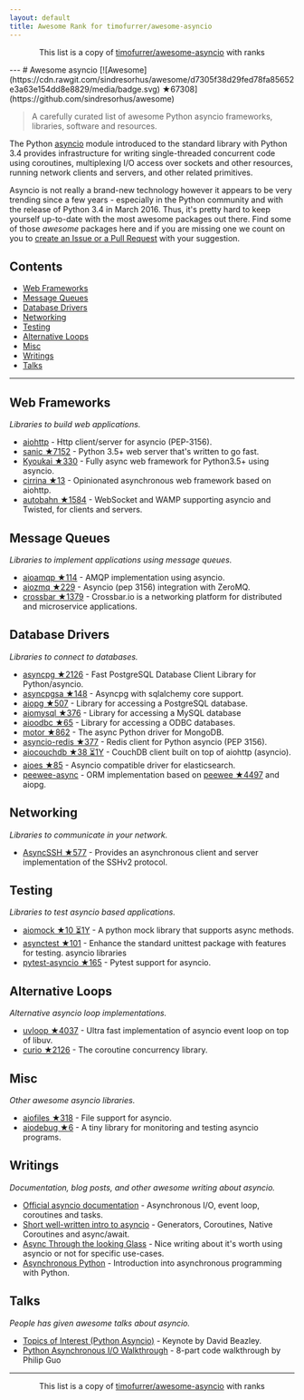 ```yaml
---
layout: default
title: Awesome Rank for timofurrer/awesome-asyncio
---
```


<p align="center">
	This list is a copy of <a href="https://github.com/timofurrer/awesome-asyncio">timofurrer/awesome-asyncio</a> with ranks
</p>
---
# Awesome asyncio [![Awesome](https://cdn.rawgit.com/sindresorhus/awesome/d7305f38d29fed78fa85652e3a63e154dd8e8829/media/badge.svg) ★67308](https://github.com/sindresorhus/awesome)

> A carefully curated list of awesome Python asyncio frameworks, libraries, software and resources.

The Python [asyncio](https://docs.python.org/3/library/asyncio.html) module introduced to the standard library with Python 3.4 provides infrastructure for writing single-threaded concurrent code using coroutines, multiplexing I/O access over sockets and other resources, running network clients and servers, and other related primitives.

Asyncio is not really a brand-new technology however it appears to be very trending since a few years - especially in the Python community and with the release of Python 3.4 in March 2016. 
Thus, it's pretty hard to keep yourself up-to-date with the most awesome packages out there. 
Find some of those *awesome* packages here and if you are missing one we count on you to [create an Issue or a Pull Request](https://github.com/timofurrer/awesome-asyncio/blob/master/CONTRIBUTING.md) with your suggestion.

## Contents

* [Web Frameworks](#web-frameworks)
* [Message Queues](#message-queues)
* [Database Drivers](#database-drivers)
* [Networking](#networking)
* [Testing](#testing)
* [Alternative Loops](#alternative-loops)
* [Misc](#misc)
* [Writings](#writings)
* [Talks](#talks)

***

## Web Frameworks

*Libraries to build web applications.*

* [aiohttp](https://github.com/KeepSafe/aiohttp) - Http client/server for asyncio (PEP-3156).
* [sanic ★7152](https://github.com/channelcat/sanic) - Python 3.5+ web server that's written to go fast.
* [Kyoukai ★330](https://github.com/SunDwarf/Kyoukai) - Fully async web framework for Python3.5+ using asyncio.
* [cirrina ★13](https://github.com/neolynx/cirrina) - Opinionated asynchronous web framework based on aiohttp.
* [autobahn ★1584](https://github.com/crossbario/autobahn-python) - WebSocket and WAMP supporting asyncio and Twisted, for clients and servers.

## Message Queues

*Libraries to implement applications using message queues.*

* [aioamqp ★114](https://github.com/Polyconseil/aioamqp) - AMQP implementation using asyncio.
* [aiozmq ★229](https://github.com/aio-libs/aiozmq) - Asyncio (pep 3156) integration with ZeroMQ.
* [crossbar ★1379](https://github.com/crossbario/crossbar) - Crossbar.io is a networking platform for distributed and microservice applications.

## Database Drivers

*Libraries to connect to databases.*

* [asyncpg ★2126](https://github.com/MagicStack/asyncpg) - Fast PostgreSQL Database Client Library for Python/asyncio.
* [asyncpgsa ★148](https://github.com/CanopyTax/asyncpgsa) - Asyncpg with sqlalchemy core support.
* [aiopg ★507](https://github.com/aio-libs/aiopg) - Library for accessing a PostgreSQL database.
* [aiomysql ★376](https://github.com/aio-libs/aiomysql) - Library for accessing a MySQL database
* [aioodbc ★65](https://github.com/aio-libs/aioodbc) - Library for accessing a ODBC databases.
* [motor ★862](https://github.com/mongodb/motor) - The async Python driver for MongoDB.
* [asyncio-redis ★377](https://github.com/jonathanslenders/asyncio-redis) - Redis client for Python asyncio (PEP 3156).
* [aiocouchdb ★38 ⏳1Y](https://github.com/aio-libs/aiocouchdb) - CouchDB client built on top of aiohttp (asyncio).
* [aioes ★85](https://github.com/aio-libs/aioes) - Asyncio compatible driver for elasticsearch.
* [peewee-async](https://github.com/05bit/peewee-async) - ORM implementation based on [peewee ★4497](https://github.com/coleifer/peewee) and aiopg.

## Networking

*Libraries to communicate in your network.*

* [AsyncSSH ★577](https://github.com/ronf/asyncssh) - Provides an asynchronous client and server implementation of the SSHv2 protocol.

## Testing

*Libraries to test asyncio based applications.*

* [aiomock ★10 ⏳1Y](https://github.com/nhumrich/aiomock) - A python mock library that supports async methods.
* [asynctest ★101](https://github.com/Martiusweb/asynctest) - Enhance the standard unittest package with features for testing. asyncio libraries
* [pytest-asyncio ★165](https://github.com/pytest-dev/pytest-asyncio) - Pytest support for asyncio.

## Alternative Loops

*Alternative asyncio loop implementations.*

* [uvloop ★4037](https://github.com/MagicStack/uvloop) - Ultra fast implementation of asyncio event loop on top of libuv.
* [curio ★2126](https://github.com/dabeaz/curio) - The coroutine concurrency library.

## Misc

*Other awesome asyncio libraries.*

* [aiofiles ★318](https://github.com/Tinche/aiofiles) - File support for asyncio.
* [aiodebug ★6](https://github.com/qntln/aiodebug) - A tiny library for monitoring and testing asyncio programs.

## Writings

*Documentation, blog posts, and other awesome writing about asyncio.*

* [Official asyncio documentation](https://docs.python.org/3/library/asyncio.html) - Asynchronous I/O, event loop, coroutines and tasks.
* [Short well-written intro to asyncio](http://masnun.com/2015/11/13/python-generators-coroutines-native-coroutines-and-async-await.html) - Generators, Coroutines, Native Coroutines and async/await.
* [Async Through the looking Glass](https://hackernoon.com/async-through-the-looking-glass-d69a0a88b661) - Nice writing about it's worth using asyncio or not for specific use-cases.
* [Asynchronous Python](https://hackernoon.com/asynchronous-python-45df84b82434) - Introduction into asynchronous programming with Python.

## Talks

*People has given awesome talks about asyncio.*

* [Topics of Interest (Python Asyncio)](https://www.youtube.com/watch?v=ZzfHjytDceU) - Keynote by David Beazley.
* [Python Asynchronous I/O Walkthrough](https://www.youtube.com/playlist?list=PLpEcQSRWP2IjVRlTUptdD05kG-UkJynQT) - 8-part code walkthrough by Philip Guo
---
<p align="center">
	This list is a copy of <a href="https://github.com/timofurrer/awesome-asyncio">timofurrer/awesome-asyncio</a> with ranks
</p>
